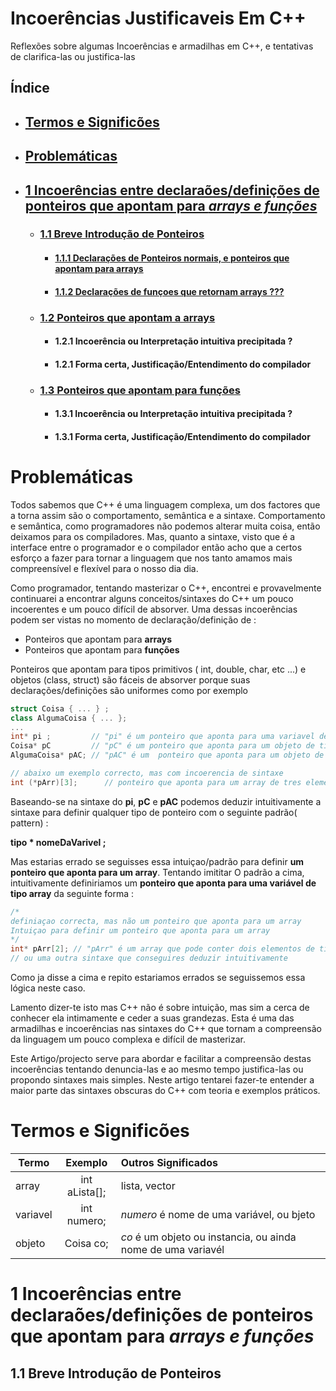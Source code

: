 # Incoerências Justificaveis Em C++
Reflexões sobre algumas Incoerências e armadilhas em C++, e tentativas de clarifica-las ou justifica-las

## Índice
  - ## [Termos e Significões](#TS)
  - ## [Problemáticas](#P)
  - ## [1 Incoerências entre declaraões/definições de ponteiros que apontam para *arrays e funções*](#IDAF)
    -   ### [1.1 Breve Introdução de Ponteiros](#BIP)
           - #### [1.1.1 Declarações de Ponteiros normais, e ponteiros que apontam para arrays](#D-PN-PA)
           - #### [1.1.2 Declarações de funçoes que retornam arrays ???](#DFRA) 
    -    ### [1.2 Ponteiros que apontam a arrays](#PAA)
           - #### 1.2.1 Incoerência ou  Interpretação intuitiva precipitada ?
           - #### 1.2.1 Forma certa, Justificação/Entendimento do compilador
    -    ### [1.3 Ponteiros que apontam para funções](#PAF)
           - #### 1.3.1 Incoerência ou  Interpretação intuitiva precipitada ?
           - #### 1.3.1 Forma certa, Justificação/Entendimento do compilador
# <a name="P"></a> Problemáticas

Todos sabemos que C++ é uma linguagem complexa, um dos factores que a torna assim são o comportamento, semântica e a sintaxe.
Comportamento e semântica, como programadores não podemos alterar muita coisa, então deixamos para os compiladores. Mas, quanto a sintaxe, visto que é a interface entre o programador e o compilador então acho que a certos esforço a fazer para tornar a linguagem que nos tanto amamos mais compreensível e flexível para o nosso dia dia.

Como programador, tentando masterizar o C++, encontrei e provavelmente continuarei a encontrar alguns conceitos/sintaxes do C++ um pouco incoerentes e um pouco difícil de absorver. Uma dessas incoerências podem ser vistas no momento de declaração/definição de :
- Ponteiros que apontam para **arrays**
- Ponteiros que apontam para **funções**

Ponteiros que apontam para tipos primitivos ( int, double, char, etc ...) e objetos (class, struct) são fáceis de absorver porque suas declarações/definições são uniformes como por exemplo

```c++
struct Coisa { ... } ;
class AlgumaCoisa { ... };
...
int* pi ;         // "pi" é um ponteiro que aponta para uma variavel de tipo inteiro
Coisa* pC         // "pC" é um ponteiro que aponta para um objeto de tipo Coisa
AlgumaCoisa* pAC; // "pAC" é um  ponteiro que aponta para um objeto de tipo AlgumaCoisa

// abaixo um exemplo correcto, mas com incoerencia de sintaxe
int (*pArr)[3];      // ponteiro que aponta para um array de tres elementos
```
Baseando-se na sintaxe do **pi**, **pC** e **pAC** podemos deduzir intuitivamente a sintaxe para definir qualquer tipo de ponteiro com o seguinte padrão( pattern) :

**tipo * nomeDaVarivel ;**

Mas estarias errado se seguisses essa intuiçao/padrão para definir **um ponteiro que aponta para um array**. Tentando imititar O padrão a cima, intuitivamente definiriamos um **ponteiro que aponta para uma variável de tipo array** da seguinte forma :
```c++
/* 
definiaçao correcta, mas não um ponteiro que aponta para um array
Intuiçao para definir um ponteiro que aponta para um array
*/
int* pArr[2]; // "pArr" é um array que pode conter dois elementos de tipo ponteiros que apontam para variaveis de tipo inteiros
// ou uma outra sintaxe que conseguires deduzir intuitivamente 
```
Como ja disse a cima e repito estariamos errados se seguissemos essa lógica neste caso. 

Lamento dizer-te isto mas C++ não é sobre intuição, mas sim a cerca de conhecer ela intimamente e ceder a suas grandezas.
Esta é uma das armadilhas e incoerências nas sintaxes do C++ que tornam a compreensão da linguagem um pouco complexa e difícil de masterizar.

Este Artigo/projecto serve para abordar e facilitar a compreensão destas incoerências tentando denuncia-las e ao mesmo tempo justifica-las ou propondo sintaxes mais simples. Neste artigo tentarei fazer-te entender a maior parte das sintaxes obscuras do C++ com teoria e exemplos práticos.

# <a name="TS"></a> Termos e Significões

| Termo         | Exemplo       | Outros Significados  |
| ------------- |:-------------:| :-----|
| array         | int aLista[]; | lista, vector |
| variavel      | int numero;   | *numero* é nome de uma variável, ou bjeto |
| objeto        | Coisa co;     | *co* é um objeto ou instancia, ou ainda nome de uma variavél |

# <a name="IDAF"></a> 1 Incoerências entre declaraões/definições de ponteiros que apontam para *arrays e funções*

## <a name="BIP"></a> 1.1 Breve Introdução de Ponteiros
